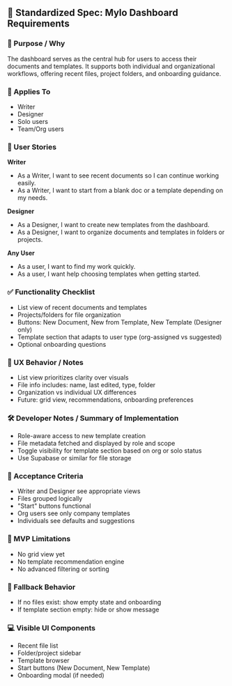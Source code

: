 ## 📝 Standardized Spec: Mylo Dashboard Requirements

### 📌 Purpose / Why
The dashboard serves as the central hub for users to access their documents and templates. It supports both individual and organizational workflows, offering recent files, project folders, and onboarding guidance.

### 👥 Applies To
- Writer
- Designer
- Solo users
- Team/Org users

### 🧾 User Stories
**Writer**
- As a Writer, I want to see recent documents so I can continue working easily.
- As a Writer, I want to start from a blank doc or a template depending on my needs.

**Designer**
- As a Designer, I want to create new templates from the dashboard.
- As a Designer, I want to organize documents and templates in folders or projects.

**Any User**
- As a user, I want to find my work quickly.
- As a user, I want help choosing templates when getting started.

### ✅ Functionality Checklist
- List view of recent documents and templates
- Projects/folders for file organization
- Buttons: New Document, New from Template, New Template (Designer only)
- Template section that adapts to user type (org-assigned vs suggested)
- Optional onboarding questions

### 🎨 UX Behavior / Notes
- List view prioritizes clarity over visuals
- File info includes: name, last edited, type, folder
- Organization vs individual UX differences
- Future: grid view, recommendations, onboarding preferences

### 🛠 Developer Notes / Summary of Implementation
- Role-aware access to new template creation
- File metadata fetched and displayed by role and scope
- Toggle visibility for template section based on org or solo status
- Use Supabase or similar for file storage

### 🎯 Acceptance Criteria
- Writer and Designer see appropriate views
- Files grouped logically
- "Start" buttons functional
- Org users see only company templates
- Individuals see defaults and suggestions

### 🚫 MVP Limitations
- No grid view yet
- No template recommendation engine
- No advanced filtering or sorting

### 🔁 Fallback Behavior
- If no files exist: show empty state and onboarding
- If template section empty: hide or show message

### 💻 Visible UI Components
- Recent file list
- Folder/project sidebar
- Template browser
- Start buttons (New Document, New Template)
- Onboarding modal (if needed)